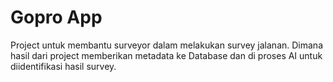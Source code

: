 # Gopro App

Project untuk membantu surveyor dalam melakukan survey jalanan. 
Dimana hasil dari project memberikan metadata ke Database dan di proses AI untuk diidentifikasi hasil survey.
